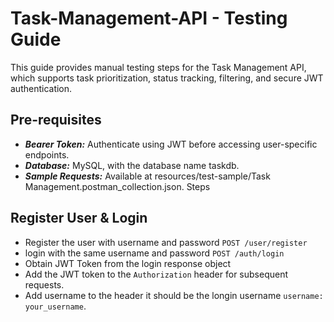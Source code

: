 # Task-Management-API - Testing Guide 

This guide provides manual testing steps for the Task Management API, 
which supports task prioritization, status tracking, filtering, and secure JWT authentication.

## Pre-requisites
- _**Bearer Token:**_ Authenticate using JWT before accessing user-specific endpoints.
- **_Database:_** MySQL, with the database name taskdb.
- **_Sample Requests:_** Available at resources/test-sample/Task Management.postman_collection.json.
Steps

## Register User & Login
- Register the user with username and password `POST /user/register`
- login with the same username and password `POST /auth/login`
- Obtain JWT Token from the login response object
- Add the JWT token to the `Authorization` header for subsequent requests.
- Add username to the header it should be the longin username `username: your_username`.


